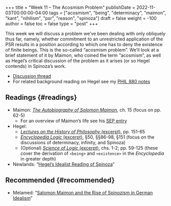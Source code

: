 +++
title = "Week 11 – The Acosmism Problem"
publishDate = 2022-11-03T00:00:00-04:00
tags = ["acosmism", "being", "determinacy", "maimon", "kant", "nihilism", "psr", "reason", "spinoza"]
draft = false
weight = -100
author = false
toc = false
type = "post"
+++

This week we will discuss a problem we&rsquo;ve been dealing with only obliquely thus
far, namely, whether commitment to an unrestricted application of the PSR
results in a position according to which one has to deny the existence of finite
beings. This is the so-called &ldquo;acosmism problem&rdquo;. We&rsquo;ll look at a brief
statement of it by Maimon, who coined the term &ldquo;acosmism&rdquo;, as well as Hegel&rsquo;s
critical discussion of the problem as it arises (or so Hegel contends) in Spinoza&rsquo;s work.

-   [Discussion thread](https://discord.com/channels/1006739669842673674/1035352267353759766)
-   For related background reading on Hegel see my [PHIL 880 notes](https://phil880.colinmclear.net/notes/)


## Readings {#readings}

-   Maimon: [_The Autobiography of Solomon Maimon_](/materials/readings/maimon-autobiography-ch15.pdf), ch. 15 (focus on pp. 62-5)
    -   For an overview of Maimon&rsquo;s life see his [SEP entry](https://plato.stanford.edu/entries/maimon/)
-   Hegel:
    -   [_Lectures on the History of Philosophy_ (excerpt)](/materials/readings/hegel-history-spinoza.pdf), pp. 151-65
    -   [_Encyclopedia Logic_ (excerpt)](/materials/readings/hegel-EL-being-essence.pdf), §50, §§86-98, §151 (focus on the discussions of determinacy, infinity, and Spinoza)
    -   (Optional) [_Science of Logic_ (excerpt)](/materials/readings/hegel-SL-chs1-2.pdf), chs. 1-2; pp. 59-125 (these cover the derivation of `<being>` and `<existence>` in the _Encyclopedia_ in greater depth)
-   Newlands: &ldquo;[Hegel&rsquo;s Idealist Reading of Spinoza](/materials/readings/newlands-hegel-spinoza.pdf)&rdquo;


## Recommended {#recommended}

-   Melamed: &ldquo;[Salomon Maimon and the Rise of Spinozism in German Idealism](/materials/readings/melamed-maimon.pdf)&rdquo;
